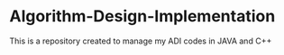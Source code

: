 # Algorithm-Design-Implementation
This is a repository created to manage my ADI codes in JAVA and C++
